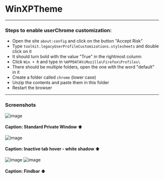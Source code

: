 # WinXPTheme
---
### Steps to enable userChrome customization:
* Open the site `about:config` and click on the button "Accept Risk"
* Type `toolkit.legacyUserProfileCustomizations.stylesheets` and double click on it
* It should turn bold with the value "True" in the rightmost column
* Click `Win + R` and type in `%APPDATA%\Mozilla\Firefox\Profiles\`
* There should be multiple folders, open the one with the word "default" in it
* Create a folder called `chrome` (lower case)
* Unzip the contents and paste them in this folder
* Restart the browser
---
### Screenshots
![image](https://github.com/user-attachments/assets/72a71c9c-d605-4bc0-a9ca-082445b5b0da)
#### Caption: Standard Private Window ⬆️
 
![image](https://github.com/user-attachments/assets/fac263f4-3d45-4028-943c-5782085caab0)
#### Caption: Inactive tab hover - white shadow ⬆️

![image](https://github.com/user-attachments/assets/e9472e56-f3de-458b-950f-4810daa6c239)
![image](https://github.com/user-attachments/assets/602a2102-449b-4cc4-8c21-05b7d16199bb)
#### Caption: Findbar ⬆️
